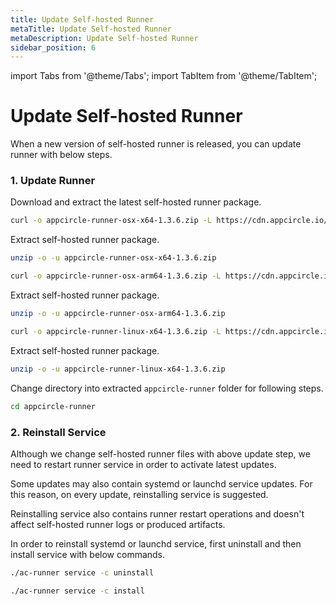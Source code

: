 ```yaml
---
title: Update Self-hosted Runner
metaTitle: Update Self-hosted Runner
metaDescription: Update Self-hosted Runner
sidebar_position: 6
---
```


import Tabs from '@theme/Tabs';
import TabItem from '@theme/TabItem';

# Update Self-hosted Runner

When a new version of self-hosted runner is released, you can update runner with below steps.

### 1. Update Runner

Download and extract the latest self-hosted runner package.

<Tabs>
  <TabItem value="osx-x64" label="macOS x64" default>

   ```bash
curl -o appcircle-runner-osx-x64-1.3.6.zip -L https://cdn.appcircle.io/self-hosted/runner/appcircle-runner-osx-x64-1.3.6.zip
```

Extract self-hosted runner package.

   ```bash
unzip -o -u appcircle-runner-osx-x64-1.3.6.zip
```

  </TabItem>
  <TabItem value="osx-arm64" label="macOS arm64">

   ```bash
curl -o appcircle-runner-osx-arm64-1.3.6.zip -L https://cdn.appcircle.io/self-hosted/runner/appcircle-runner-osx-arm64-1.3.6.zip
```

Extract self-hosted runner package.

   ```bash
unzip -o -u appcircle-runner-osx-arm64-1.3.6.zip
```

  </TabItem>

  <TabItem value="linux-x64" label="Linux x64">

   ```bash
curl -o appcircle-runner-linux-x64-1.3.6.zip -L https://cdn.appcircle.io/self-hosted/runner/appcircle-runner-linux-x64-1.3.6.zip
```

Extract self-hosted runner package.

   ```bash
unzip -o -u appcircle-runner-linux-x64-1.3.6.zip
```

  </TabItem>
</Tabs>

Change directory into extracted `appcircle-runner` folder for following steps.

```bash
cd appcircle-runner
```

### 2. Reinstall Service

Although we change self-hosted runner files with above update step, we need to restart runner service in order to activate latest updates.

Some updates may also contain systemd or launchd service updates. For this reason, on every update, reinstalling service is suggested.

Reinstalling service also contains runner restart operations and doesn't affect self-hosted runner logs or produced artifacts.

In order to reinstall systemd or launchd service, first uninstall and then install service with below commands.

```bash
./ac-runner service -c uninstall
```

```bash
./ac-runner service -c install
```
